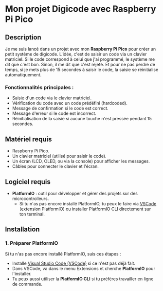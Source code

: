 # Mon projet Digicode avec Raspberry Pi Pico

## Description

Je me suis lancé dans un projet avec mon **Raspberry Pi Pico** pour créer un petit système de digicode. L'idée, c'est de saisir un code via un clavier matriciel. Si le code correspond à celui que j'ai programmé, le système me dit que c'est bon. Sinon, il me dit que c'est rejeté. Et pour ne pas perdre de temps, si je mets plus de 15 secondes à saisir le code, la saisie se réinitialise automatiquement.

### Fonctionnalités principales :
- Saisie d'un code via le clavier matriciel.
- Vérification du code avec un code prédéfini (hardcoded).
- Message de confirmation si le code est correct.
- Message d'erreur si le code est incorrect.
- Réinitialisation de la saisie si aucune touche n'est pressée pendant 15 secondes.

## Matériel requis

- Raspberry Pi Pico.
- Un clavier matriciel (utilisé pour saisir le code).
- Un écran (LCD, OLED, ou via la console) pour afficher les messages.
- Câbles pour connecter le clavier et l'écran.

## Logiciel requis

- **PlatformIO** : outil pour développer et gérer des projets sur des microcontrolleurs.
  - Si tu n'as pas encore installé PlatformIO, tu peux le faire via [VSCode](https://code.visualstudio.com/) (extension PlatformIO) ou installer PlatformIO CLI directement sur ton terminal.

## Installation

### 1. Préparer PlatformIO

Si tu n'as pas encore installé PlatformIO, suis ces étapes :

- Installe [Visual Studio Code (VSCode)](https://code.visualstudio.com/) si ce n'est pas déjà fait.
- Dans VSCode, va dans le menu Extensions et cherche **PlatformIO** pour l'installer.
- Tu peux aussi utiliser la **PlatformIO CLI** si tu préfères travailler en ligne de commande.



